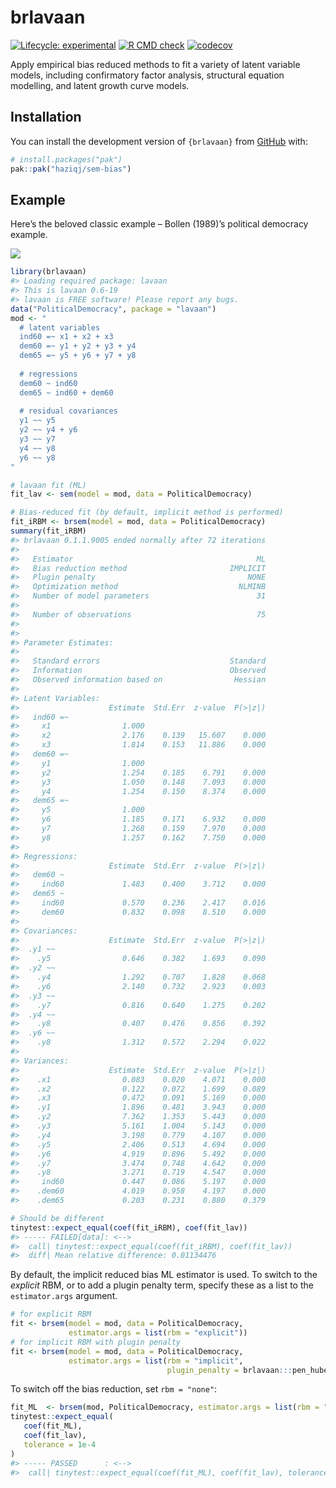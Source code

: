 
<!-- README.md is generated from README.Rmd. Please edit that file -->

# brlavaan

<!-- badges: start -->

[![Lifecycle:
experimental](https://img.shields.io/badge/lifecycle-experimental-orange.svg)](https://lifecycle.r-lib.org/articles/stages.html#experimental)
[![R CMD
check](https://github.com/haziqj/sem-bias/actions/workflows/R-CMD-check.yaml/badge.svg)](https://github.com/haziqj/sem-bias/actions/workflows/R-CMD-check.yaml)
[![codecov](https://codecov.io/gh/haziqj/sem-bias/graph/badge.svg?token=00UGXV3BMK)](https://codecov.io/gh/haziqj/sem-bias)
<!-- badges: end -->

Apply empirical bias reduced methods to fit a variety of latent variable
models, including confirmatory factor analysis, structural equation
modelling, and latent growth curve models.

## Installation

You can install the development version of `{brlavaan}` from
[GitHub](https://github.com/) with:

``` r
# install.packages("pak")
pak::pak("haziqj/sem-bias")
```

## Example

Here’s the beloved classic example – Bollen (1989)’s political democracy
example.

![](https://lavaan.ugent.be/figures/sem.png)

``` r
library(brlavaan)
#> Loading required package: lavaan
#> This is lavaan 0.6-19
#> lavaan is FREE software! Please report any bugs.
data("PoliticalDemocracy", package = "lavaan")
mod <- "
  # latent variables 
  ind60 =~ x1 + x2 + x3 
  dem60 =~ y1 + y2 + y3 + y4 
  dem65 =~ y5 + y6 + y7 + y8 
   
  # regressions
  dem60 ~ ind60 
  dem65 ~ ind60 + dem60 
  
  # residual covariances 
  y1 ~~ y5
  y2 ~~ y4 + y6 
  y3 ~~ y7 
  y4 ~~ y8
  y6 ~~ y8
"

# lavaan fit (ML)
fit_lav <- sem(model = mod, data = PoliticalDemocracy)

# Bias-reduced fit (by default, implicit method is performed)
fit_iRBM <- brsem(model = mod, data = PoliticalDemocracy) 
summary(fit_iRBM)
#> brlavaan 0.1.1.9005 ended normally after 72 iterations
#> 
#>   Estimator                                         ML
#>   Bias reduction method                       IMPLICIT
#>   Plugin penalty                                  NONE
#>   Optimization method                           NLMINB
#>   Number of model parameters                        31
#> 
#>   Number of observations                            75
#> 
#> 
#> Parameter Estimates:
#> 
#>   Standard errors                             Standard
#>   Information                                 Observed
#>   Observed information based on                Hessian
#> 
#> Latent Variables:
#>                    Estimate  Std.Err  z-value  P(>|z|)
#>   ind60 =~                                            
#>     x1                1.000                           
#>     x2                2.176    0.139   15.607    0.000
#>     x3                1.814    0.153   11.886    0.000
#>   dem60 =~                                            
#>     y1                1.000                           
#>     y2                1.254    0.185    6.791    0.000
#>     y3                1.050    0.148    7.093    0.000
#>     y4                1.254    0.150    8.374    0.000
#>   dem65 =~                                            
#>     y5                1.000                           
#>     y6                1.185    0.171    6.932    0.000
#>     y7                1.268    0.159    7.970    0.000
#>     y8                1.257    0.162    7.750    0.000
#> 
#> Regressions:
#>                    Estimate  Std.Err  z-value  P(>|z|)
#>   dem60 ~                                             
#>     ind60             1.483    0.400    3.712    0.000
#>   dem65 ~                                             
#>     ind60             0.570    0.236    2.417    0.016
#>     dem60             0.832    0.098    8.510    0.000
#> 
#> Covariances:
#>                    Estimate  Std.Err  z-value  P(>|z|)
#>  .y1 ~~                                               
#>    .y5                0.646    0.382    1.693    0.090
#>  .y2 ~~                                               
#>    .y4                1.292    0.707    1.828    0.068
#>    .y6                2.140    0.732    2.923    0.003
#>  .y3 ~~                                               
#>    .y7                0.816    0.640    1.275    0.202
#>  .y4 ~~                                               
#>    .y8                0.407    0.476    0.856    0.392
#>  .y6 ~~                                               
#>    .y8                1.312    0.572    2.294    0.022
#> 
#> Variances:
#>                    Estimate  Std.Err  z-value  P(>|z|)
#>    .x1                0.083    0.020    4.071    0.000
#>    .x2                0.122    0.072    1.699    0.089
#>    .x3                0.472    0.091    5.169    0.000
#>    .y1                1.896    0.481    3.943    0.000
#>    .y2                7.362    1.353    5.443    0.000
#>    .y3                5.161    1.004    5.143    0.000
#>    .y4                3.198    0.779    4.107    0.000
#>    .y5                2.406    0.513    4.694    0.000
#>    .y6                4.919    0.896    5.492    0.000
#>    .y7                3.474    0.748    4.642    0.000
#>    .y8                3.271    0.719    4.547    0.000
#>     ind60             0.447    0.086    5.197    0.000
#>    .dem60             4.019    0.958    4.197    0.000
#>    .dem65             0.203    0.231    0.880    0.379

# Should be different
tinytest::expect_equal(coef(fit_iRBM), coef(fit_lav))
#> ----- FAILED[data]: <-->
#>  call| tinytest::expect_equal(coef(fit_iRBM), coef(fit_lav))
#>  diff| Mean relative difference: 0.01134476
```

By default, the implicit reduced bias ML estimator is used. To switch to
the *explicit* RBM, or to add a plugin penalty term, specify these as a
list to the `estimator.args` argument.

``` r
# for explicit RBM
fit <- brsem(model = mod, data = PoliticalDemocracy, 
             estimator.args = list(rbm = "explicit"))  
# for implicit RBM with plugin penalty
fit <- brsem(model = mod, data = PoliticalDemocracy, 
             estimator.args = list(rbm = "implicit", 
                                   plugin_penalty = brlavaan:::pen_huber))
```

To switch off the bias reduction, set `rbm = "none"`:

``` r
fit_ML  <- brsem(mod, PoliticalDemocracy, estimator.args = list(rbm = "none"))
tinytest::expect_equal(
   coef(fit_ML),
   coef(fit_lav),
   tolerance = 1e-4
)
#> ----- PASSED      : <-->
#>  call| tinytest::expect_equal(coef(fit_ML), coef(fit_lav), tolerance = 1e-04)
```

